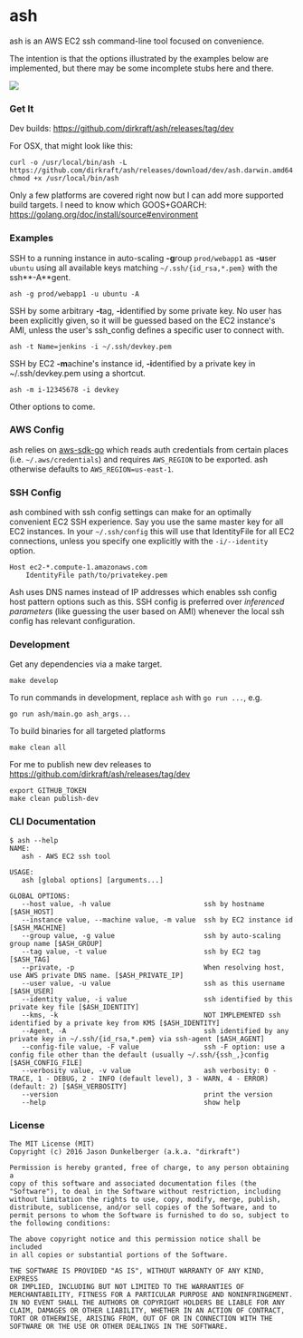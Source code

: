 ash
===

ash is an AWS EC2 ssh command-line tool focused on convenience.

The intention is that the options illustrated by the examples below are implemented, but there may be some incomplete stubs here and there.

<a href="https://travis-ci.org/dirkraft/ash">
<img src="https://travis-ci.org/dirkraft/ash.svg?branch=master">
</a>



### Get It ###

Dev builds: https://github.com/dirkraft/ash/releases/tag/dev

For OSX, that might look like this:

    curl -o /usr/local/bin/ash -L https://github.com/dirkraft/ash/releases/download/dev/ash.darwin.amd64
    chmod +x /usr/local/bin/ash

Only a few platforms are covered right now but I can add more supported
build targets. I need to know which GOOS+GOARCH:
https://golang.org/doc/install/source#environment



### Examples ###

SSH to a running instance in auto-scaling **-g**roup `prod/webapp1`
as **-u**ser `ubuntu` using all available keys matching
`~/.ssh/{id_rsa,*.pem}` with the ssh**-A**gent.

    ash -g prod/webapp1 -u ubuntu -A

SSH by some arbitrary **-t**ag, **-i**dentified by some private key.
No user has been explicitly given, so it will be guessed based on
the EC2 instance's AMI, unless the user's ssh_config defines a specific
user to connect with.

    ash -t Name=jenkins -i ~/.ssh/devkey.pem
    
SSH by EC2 **-m**achine's instance id, **-i**dentified by a private key
in ~/.ssh/devkey.pem using a shortcut. 

    ash -m i-12345678 -i devkey

Other options to come.



### AWS Config ###

ash relies on [aws-sdk-go](https://github.com/aws/aws-sdk-go) which
reads auth credentials from certain places (i.e. `~/.aws/credentials`)
and requires `AWS_REGION` to be exported. ash otherwise defaults to
`AWS_REGION=us-east-1`.



### SSH Config ###

ash combined with ssh config settings can make for an optimally
convenient EC2 SSH experience. Say you use the same master key for
all EC2 instances. In your `~/.ssh/config` this will use that
IdentityFile for all EC2 connections, unless you specify one explicitly
with the `-i/--identity` option.

    Host ec2-*.compute-1.amazonaws.com
        IdentityFile path/to/privatekey.pem

Ash uses DNS names instead of IP addresses which enables ssh config host
pattern options such as this. SSH config is preferred over *inferenced
parameters* (like guessing the user based on AMI) whenever the local
ssh config has relevant configuration. 



### Development ###

Get any dependencies via a make target.

    make develop

To run commands in development, replace `ash` with `go run ...`, e.g. 

    go run ash/main.go ash_args...

To build binaries for all targeted platforms

    make clean all

For me to publish new dev releases to
https://github.com/dirkraft/ash/releases/tag/dev

    export GITHUB_TOKEN
    make clean publish-dev



### CLI Documentation ###

```
$ ash --help
NAME:
   ash - AWS EC2 ssh tool

USAGE:
   ash [global options] [arguments...]

GLOBAL OPTIONS:
   --host value, -h value                       ssh by hostname [$ASH_HOST]
   --instance value, --machine value, -m value  ssh by EC2 instance id [$ASH_MACHINE]
   --group value, -g value                      ssh by auto-scaling group name [$ASH_GROUP]
   --tag value, -t value                        ssh by EC2 tag [$ASH_TAG]
   --private, -p                                When resolving host, use AWS private DNS name. [$ASH_PRIVATE_IP]
   --user value, -u value                       ssh as this username [$ASH_USER]
   --identity value, -i value                   ssh identified by this private key file [$ASH_IDENTITY]
   --kms, -k                                    NOT IMPLEMENTED ssh identified by a private key from KMS [$ASH_IDENTITY]
   --Agent, -A                                  ssh identified by any private key in ~/.ssh/{id_rsa,*.pem} via ssh-agent [$ASH_AGENT]
   --config-file value, -F value                ssh -F option: use a config file other than the default (usually ~/.ssh/{ssh_,}config [$ASH_CONFIG_FILE]
   --verbosity value, -v value                  ash verbosity: 0 - TRACE, 1 - DEBUG, 2 - INFO (default level), 3 - WARN, 4 - ERROR) (default: 2) [$ASH_VERBOSITY]
   --version                                    print the version
   --help                                       show help
 ```



### License ###

```
The MIT License (MIT)
Copyright (c) 2016 Jason Dunkelberger (a.k.a. "dirkraft")

Permission is hereby granted, free of charge, to any person obtaining a 
copy of this software and associated documentation files (the 
"Software"), to deal in the Software without restriction, including 
without limitation the rights to use, copy, modify, merge, publish, 
distribute, sublicense, and/or sell copies of the Software, and to 
permit persons to whom the Software is furnished to do so, subject to 
the following conditions:

The above copyright notice and this permission notice shall be included 
in all copies or substantial portions of the Software.

THE SOFTWARE IS PROVIDED "AS IS", WITHOUT WARRANTY OF ANY KIND, EXPRESS 
OR IMPLIED, INCLUDING BUT NOT LIMITED TO THE WARRANTIES OF 
MERCHANTABILITY, FITNESS FOR A PARTICULAR PURPOSE AND NONINFRINGEMENT. 
IN NO EVENT SHALL THE AUTHORS OR COPYRIGHT HOLDERS BE LIABLE FOR ANY 
CLAIM, DAMAGES OR OTHER LIABILITY, WHETHER IN AN ACTION OF CONTRACT, 
TORT OR OTHERWISE, ARISING FROM, OUT OF OR IN CONNECTION WITH THE 
SOFTWARE OR THE USE OR OTHER DEALINGS IN THE SOFTWARE.
```
